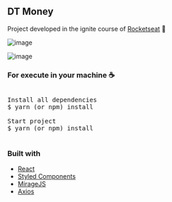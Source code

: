 ## DT Money
Project developed in the ignite course of <a href="https://rocketseat.com.br/" >Rocketseat</a> 🚀

![image](https://user-images.githubusercontent.com/28275815/114326833-0541a380-9b0d-11eb-9678-a5ffe711b7b3.png)

![image](https://user-images.githubusercontent.com/28275815/114326849-168ab000-9b0d-11eb-97b3-24b33dac1e94.png)

### For execute in your machine ☕
<pre>

Install all dependencies
$ yarn (or npm) install

Start project
$ yarn (or npm) install

</pre>

### Built with
<ul>
  <li><a href="https://reactjs.org/">React</a></li>
  <li><a href="https://styled-components.com/">Styled Components</a></li>
  <li><a href="https://miragejs.com/">MirageJS</a></li>
  <li><a href="https://github.com/axios/axios">Axios</a></li>
<ul>
